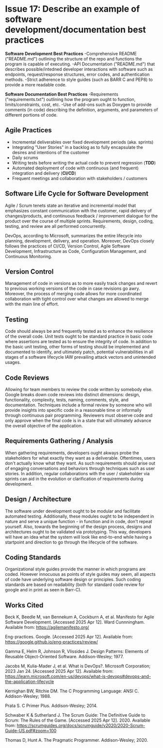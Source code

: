 # Issue 17: Describe an example of software development/documentation best practices 

**Software Development Best Practices**
-Comprehensive README ("README.md") outlining the structure of the repo and functions the program is capable of executing.
-API Documentation ("README.md") that describes possible/intedned developer interactions with software such as endpoints, request/response structures, error codes, and authentication methods.
-Strict adherence to style guides (such as BARR C and PEP8) to provide a more readable code.

**Software Documentation Best Practices**
-Requirements ("requirements.txt") outlining how the program ought to function, limits/constraints, cost, etc.
-Use of add-ons such as Doxygen to provide comments (in code) describing the definition, arguments, and parameters of different portions of code.

## Agile Practices

- Incremental deliverables over fixed development periods (aka. sprints)
- Integrating "User Stories" in a backlog as to fully encapsulate the desires and intentions of the customer
- Daily scrums
- Writing tests before writing the actual code to prevent regression (**TDD**)
- Automated deployment of code with continuous (and frequent) integration and delivery (**CI/CD**)
- Frequent meetings and collaboration with stakeholders / customers

## Software Life Cycle for Software Development

Agile / Scrum tenets state an iterative and incremental model that emphasizes constant communication with the customer, rapid delivery of changes/products, and continuous feedback / improvement dialogue for the product over the course of multiple sprints. Requirements, design, coding, testing, and review are all performed concurrently.  

DevOps, according to Microsoft, summarizes the entire lifecycle into planning, development, delivery, and operation. Moreover, DevOps closely follows the practices of CI/CD, Version Control, Agile Software Development, Infrastructure as Code, Configuration Management, and Continuous Monitoring. 

## Version Control 
Management of code in versions as to more easily track changes and revert to previous working versions of the code in case revisions go awry. Moreover, the process of merging code allows for more coordinated collaboration with tight control over what changes are allowed to merge with the main line of effort. 

## Testing
Code should always be and frequently tested as to enhance the resilience of the overall code. Unit tests ought to be standard practice in basic code where assertions are tested as to ensure the integrity of code. In addition to the basic unit testing, other forms of testing should be implemented and documented to identify, and ultimately patch, potential vulnerabilities in all stages of a software lifecycle IAW prevailing attack vectors and unintended usages.   

## Code Reviews
Allowing for team members to review the code written by somebody else. Google breaks down code reviews into distinct dimensions: design, functionality, complexity, tests, naming, comments, style, and documentation. Techniques include a formal review by someone who will provide insights into specific code in a reasonable time or informally through continuous pair programming. Reviewers must observe code and only approve when the final code is in a state that will ultimately advance the overall objective of the application.    

## Requirements Gathering / Analysis
When gathering requirements, developers ought akways probe the stakeholders for what exactly they want as a deliverable. Oftentimes, users don't actually know what they want. As such requirements should arise out of engaging conversations and behaviors through techniques such as user stories. In addition, regular collaborations with the user / stakeholder via sprints can aid in the evolution or clarification of requirements during development. 

## Design / Architecture
The software under development ought to be modular and facilitate automated testing. Additionally, these modules ought to be independent in nature and serve a unique function - in function and in code, don't repeat yourself. Also, towards the beginning of the design process, designs and architectures ought to be validated via prototyping. This way, developers will have an idea what the system will look like end-to-end while having a startpoint and direction to go through the lifecycle of the software.  

## Coding Standards
Organizational style guides provide the manner in which programs are coded. However innocuous as points of style guides may seem, all aspects of code have underlying software design or principles. Such coding standards are based on readability (both for standard code review for google and in print as seen in Barr-C).

## Works Cited
Beck K, Beedle M, van Bennekum A, Cockburn A, et al. Manifesto for Agile Software Development. [Accessed 2025 Apr 12]. Ward Cunnningham. Available from: https://agilemanifesto.org/

Eng-practices. Google. [Accessed 2025 Apr 12]. Available from: https://google.github.io/eng-practices/review/

Gamma E, Helm R, Johnson R, Vlissides J. Design Patterns: Elements of Reusable Object-Oriented Software. Addison-Wesley; 1977.

Jacobs M, Kulia-Mader J, et al. What is DevOps?. Microsoft Corporation; 2023 Jan 24. [Accessed 2025 Apr 12]. Available from: https://learn.microsoft.com/en-us/devops/what-is-devops#devops-and-the-application-lifecycle 

Kernighan BW, Ritchie DM. The C Programming Language: ANSI C. Addison-Wesley; 1988.

Prata S. C Primer Plus. Addison-Wesley; 2014.

Schwaber K & Sutherland J. The Scrum Guide: The Definitive Guide to Scrum: The Rules of the Game. [Accessed 2025 Apr 12]. 2020. Available from: https://scrumguides.org/docs/scrumguide/v2020/2020-Scrum-Guide-US.pdf#zoom=100

Thomas D, Hunt A. The Pragmatic Programmer. Addison-Wesley; 2020.